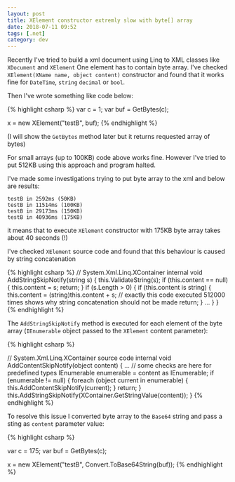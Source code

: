 ```yaml
---
layout: post
title: XElement constructor extremly slow with byte[] array
date: 2018-07-11 09:52 
tags: [.net]
category: dev
---
```

Recently I've tried to build a xml document using Linq to XML classes like `XDocument` and `XElement`
One element has to contain byte array. I've checked
`XElement(XName name, object content)`
constructor and found that it works fine for `DateTime`, `string` `decimal` or `bool`.

Then I've wrote something like code below:

{% highlight csharp %}
var c = 1;
var buf = GetBytes(c);

x = new XElement("testB", buf);
{% endhighlight %}

(I will show the `GetBytes` method later but it returns requested array of bytes)

For small arrays (up to 100KB) code above works fine. 
However I've tried to put 512KB using this approach and program halted.

I've made some investigations trying to put byte array to the xml and below are results:
```
testB in 2592ms (50KB)
testB in 11514ms (100KB)
testB in 29173ms (150KB)
testB in 40936ms (175KB)
```

it means that to execute `XElement` constructor with 175KB byte array takes about 40 seconds (!)

I've checked `XElement` source code and found that this behaviour is caused by string concatenation

{% highlight csharp %}
// System.Xml.Linq.XContainer
internal void AddStringSkipNotify(string s)
{
    this.ValidateString(s);
    if (this.content == null)
    {
        this.content = s;
        return;
    }
    if (s.Length > 0)
    {
        if (this.content is string)
        {
            this.content = (string)this.content + s; // exactly this code executed 512000 times shows why string concatenation should not be made
            return;
        }
...
    }
}
{% endhighlight %}

The `AddStringSkipNotify` method is executed for each element of the byte array (`IEnumerable` object passed to the `XElement` content parameter):

{% highlight csharp %}

// System.Xml.Linq.XContainer source code
internal void AddContentSkipNotify(object content)
{
... // some checks are here for predefined types
IEnumerable enumerable = content as IEnumerable;
    if (enumerable != null)
    {
        foreach (object current in enumerable)
        {
            this.AddContentSkipNotify(current);
        }
        return;
    }
    this.AddStringSkipNotify(XContainer.GetStringValue(content));
}
{% endhighlight %}

To resolve this issue I converted byte array to the `Base64` string and pass a sting as `content` parameter value:

{% highlight csharp %}

var c = 175;
var buf = GetBytes(c);

x = new XElement("testB", Convert.ToBase64String(buf));
{% endhighlight %}

